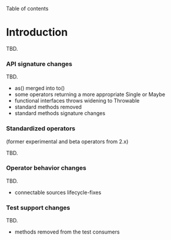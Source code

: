 Table of contents

# Introduction
TBD.

### API signature changes

TBD.

- as() merged into to()
- some operators returning a more appropriate Single or Maybe
- functional interfaces throws widening to Throwable
- standard methods removed
- standard methods signature changes

### Standardized operators

(former experimental and beta operators from 2.x)

TBD.

### Operator behavior changes

TBD.

- connectable sources lifecycle-fixes


### Test support changes

TBD.

- methods removed from the test consumers
